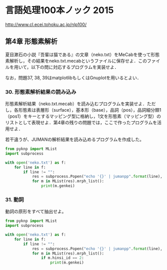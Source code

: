 # 言語処理100本ノック 2015

http://www.cl.ecei.tohoku.ac.jp/nlp100/

## 第4章 形態素解析

夏目漱石の小説『吾輩は猫である』の文章（neko.txt）をMeCabを使って形態素解析し，その結果をneko.txt.mecabというファイルに保存せよ．このファイルを用いて，以下の問に対応するプログラムを実装せよ．

なお，問題37, 38, 39はmatplotlibもしくはGnuplotを用いるとよい．

### 30. 形態素解析結果の読み込み

形態素解析結果（neko.txt.mecab）を読み込むプログラムを実装せよ．ただし，各形態素は表層形（surface），基本形（base），品詞（pos），品詞細分類1（pos1）をキーとするマッピング型に格納し，1文を形態素（マッピング型）のリストとして表現せよ．第4章の残りの問題では，ここで作ったプログラムを活用せよ．

若干違うが、JUMANの解析結果を読み込めるプログラムを作成した。

```py
from pyknp import MList
import subprocess

with open('neko.txt') as f:
    for line in f:
        if line != "":
            res = subprocess.Popen("echo '{}' | jumanpp".format(line), shell=True, stdout=subprocess.PIPE).communicate()[0].decode('utf-8')
            for m in MList(res).mrph_list():
                print(m.genkei)

```

### 31. 動詞

動詞の原形をすべて抽出せよ。

```py
from pyknp import MList
import subprocess

with open('neko.txt') as f:
    for line in f:
        if line != "":
            res = subprocess.Popen("echo '{}' | jumanpp".format(line), shell=True, stdout=subprocess.PIPE).communicate()[0].decode('utf-8')
            for m in MList(res).mrph_list():
                if m.hinsi_id == 2:
                    print(m.genkei)

```


